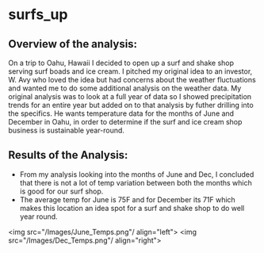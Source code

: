 # surfs_up

## Overview of the analysis:
On a trip to Oahu, Hawaii I decided to open up a surf and shake shop serving surf boads and ice cream. I pitched my original idea to an investor, W. Avy who loved the idea but had concerns about the weather fluctuations and wanted me to do some additional analysis on the weather data. My original analysis was to look at a full year of data so I showed precipitation trends for an entire year but added on to that analysis by futher drilling into the specifics. He wants temperature data for the months of June and December in Oahu, in order to determine if the surf and ice cream shop business is sustainable year-round.

## Results of the Analysis:
   - From my analysis looking into the months of June and Dec, I concluded that there is not a lot of temp variation between both the months which is good for our surf shop. 
   - The average temp for June is 75F and for December its 71F which makes this location an idea spot for a surf and shake shop to do well year round.
   

<img src="/Images/June_Temps.png"/ align="left"> <img src="/Images/Dec_Temps.png"/ align="right">

